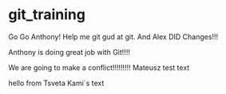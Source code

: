 # git_training
Go Go Anthony! Help me git gud at git. And Alex DID Changes!!! 

Anthony is doing great job with Git!!!! 


We are going to make a conflict!!!!!!!!!
Mateusz test text

hello from Tsveta
Kami`s text
